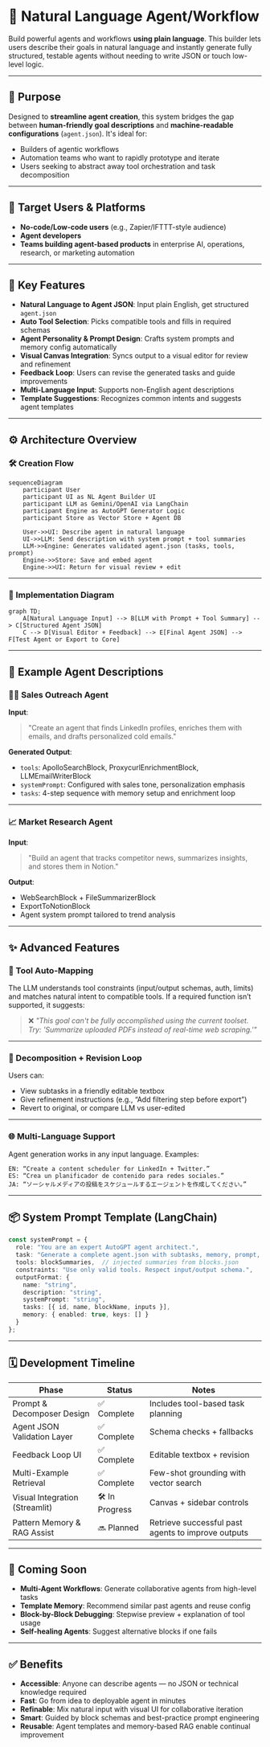 # 🧠 Natural Language Agent/Workflow 

Build powerful agents and workflows **using plain language**. This builder lets users describe their goals in natural language and instantly generate fully structured, testable agents without needing to write JSON or touch low-level logic.

---

## 🎯 Purpose

Designed to **streamline agent creation**, this system bridges the gap between **human-friendly goal descriptions** and **machine-readable configurations** (`agent.json`). It's ideal for:

- Builders of agentic workflows
- Automation teams who want to rapidly prototype and iterate  
- Users seeking to abstract away tool orchestration and task decomposition

---

## 🔗 Target Users & Platforms

- **No-code/Low-code users** (e.g., Zapier/IFTTT-style audience)  
- **Agent developers**
- **Teams building agent-based products** in enterprise AI, operations, research, or marketing automation

---

## 🚀 Key Features

- **Natural Language to Agent JSON**: Input plain English, get structured `agent.json`
- **Auto Tool Selection**: Picks compatible tools and fills in required schemas
- **Agent Personality & Prompt Design**: Crafts system prompts and memory config automatically
- **Visual Canvas Integration**: Syncs output to a visual editor for review and refinement
- **Feedback Loop**: Users can revise the generated tasks and guide improvements
- **Multi-Language Input**: Supports non-English agent descriptions
- **Template Suggestions**: Recognizes common intents and suggests agent templates

---

## ⚙️ Architecture Overview

### 🛠 Creation Flow

```mermaid
sequenceDiagram
    participant User
    participant UI as NL Agent Builder UI
    participant LLM as Gemini/OpenAI via LangChain
    participant Engine as AutoGPT Generator Logic
    participant Store as Vector Store + Agent DB

    User->>UI: Describe agent in natural language
    UI->>LLM: Send description with system prompt + tool summaries
    LLM->>Engine: Generates validated agent.json (tasks, tools, prompt)
    Engine->>Store: Save and embed agent
    Engine->>UI: Return for visual review + edit
```

---

### 🔩 Implementation Diagram

```mermaid
graph TD;
    A[Natural Language Input] --> B[LLM with Prompt + Tool Summary] --> C[Structured Agent JSON]
    C --> D[Visual Editor + Feedback] --> E[Final Agent JSON] --> F[Test Agent or Export to Core]
```

---

## 🧠 Example Agent Descriptions

### 🧑‍💼 Sales Outreach Agent

**Input**:  
> "Create an agent that finds LinkedIn profiles, enriches them with emails, and drafts personalized cold emails."

**Generated Output**:
- `tools`: ApolloSearchBlock, ProxycurlEnrichmentBlock, LLMEmailWriterBlock
- `systemPrompt`: Configured with sales tone, personalization emphasis
- `tasks`: 4-step sequence with memory setup and enrichment loop

---

### 📈 Market Research Agent

**Input**:  
> "Build an agent that tracks competitor news, summarizes insights, and stores them in Notion."

**Output**:
- WebSearchBlock + FileSummarizerBlock  
- ExportToNotionBlock  
- Agent system prompt tailored to trend analysis

---

## ✨ Advanced Features

### 🧩 Tool Auto-Mapping

The LLM understands tool constraints (input/output schemas, auth, limits) and matches natural intent to compatible tools. If a required function isn’t supported, it suggests:

> ❌ *"This goal can't be fully accomplished using the current toolset. Try: 'Summarize uploaded PDFs instead of real-time web scraping.'"*

---

### 🧠 Decomposition + Revision Loop

Users can:
- View subtasks in a friendly editable textbox
- Give refinement instructions (e.g., “Add filtering step before export”)
- Revert to original, or compare LLM vs user-edited

---

### 🌐 Multi-Language Support

Agent generation works in any input language. Examples:

```
EN: “Create a content scheduler for LinkedIn + Twitter.”
ES: “Crea un planificador de contenido para redes sociales.”
JA: “ソーシャルメディアの投稿をスケジュールするエージェントを作成してください。”
```

---

## 📦 System Prompt Template (LangChain)

```ts
const systemPrompt = {
  role: "You are an expert AutoGPT agent architect.",
  task: "Generate a complete agent.json with subtasks, memory, prompt, and tools.",
  tools: blockSummaries,  // injected summaries from blocks.json
  constraints: "Use only valid tools. Respect input/output schema.",
  outputFormat: {
    name: "string",
    description: "string",
    systemPrompt: "string",
    tasks: [{ id, name, blockName, inputs }],
    memory: { enabled: true, keys: [] }
  }
};
```

---

## 🗓 Development Timeline

| Phase                        | Status      | Notes |
|-----------------------------|-------------|-------|
| Prompt & Decomposer Design  | ✅ Complete | Includes tool-based task planning |
| Agent JSON Validation Layer | ✅ Complete | Schema checks + fallbacks |
| Feedback Loop UI            | ✅ Complete | Editable textbox + revision |
| Multi-Example Retrieval     | ✅ Complete | Few-shot grounding with vector search |
| Visual Integration (Streamlit) | 🛠 In Progress | Canvas + sidebar controls |
| Pattern Memory & RAG Assist | 🔜 Planned  | Retrieve successful past agents to improve outputs |

---

## 🔮 Coming Soon

- **Multi-Agent Workflows**: Generate collaborative agents from high-level tasks
- **Template Memory**: Recommend similar past agents and reuse config
- **Block-by-Block Debugging**: Stepwise preview + explanation of tool usage
- **Self-healing Agents**: Suggest alternative blocks if one fails

---

## ✅ Benefits

- **Accessible**: Anyone can describe agents — no JSON or technical knowledge required  
- **Fast**: Go from idea to deployable agent in minutes  
- **Refinable**: Mix natural input with visual UI for collaborative iteration  
- **Smart**: Guided by block schemas and best-practice prompt engineering  
- **Reusable**: Agent templates and memory-based RAG enable continual improvement
